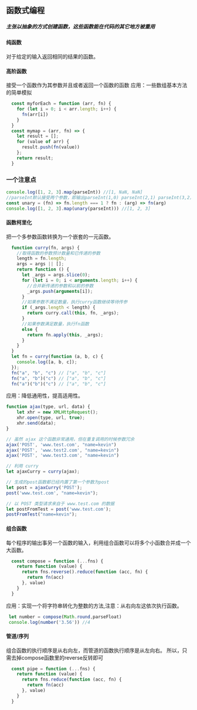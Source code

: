 
## 函数式编程

##### 主张以抽象的方式创建函数，这些函数能在代码的其它地方被重用

#### 纯函数

对于给定的输入返回相同的结果的函数。

#### 高阶函数

接受一个函数作为其参数并且或者返回一个函数的函数
应用：一些数组基本方法的简单模拟

```js
  const myforEach = function (arr, fn) {
    for (let i = 0; i < arr.length; i++) {
      fn(arr[i])
    }
  }
  const mymap = (arr, fn) => {
    let result = [];
    for (value of arr) {
      result.push(fn(value))
    };
    return result;
  }
```

### 一个注意点

```js
console.log([1, 2, 3].map(parseInt)) //[1, NaN, NaN]
//parseInt默认接受两个参数，即输出parseInt(1,0) parseInt(2,1) parseInt(3,2)
const unary = (fn) => fn.length === 1 ? fn : (arg) => fn(arg)
console.log([1, 2, 3].map(unary(parseInt))) //[1, 2, 3]
```

#### 函数柯里化

把一个多参数函数转换为一个嵌套的一元函数。

```js
  function curry(fn, args) {
    //取得函数的参数预计数量和已传递的参数
    length = fn.length;
    args = args || [];
    return function () {
      let _args = args.slice(0);
      for (let i = 0; i < arguments.length; i++) {
        //合并新传递的参数和以前的参数
        _args.push(arguments[i]);
      }
      //如果参数不满足数量，执行curry函数继续等待传参
      if (_args.length < length) {
        return curry.call(this, fn, _args);
      }
      //如果参数满足数量，执行fn函数
      else {
        return fn.apply(this, _args);
      }
    }
  }
  let fn = curry(function (a, b, c) {
    console.log([a, b, c]);
  });
  fn("a", "b", "c") // ["a", "b", "c"]
  fn("a", "b")("c") // ["a", "b", "c"]
  fn("a")("b")("c") // ["a", "b", "c"]
```

应用：降低通用性，提高适用性。

```js
function ajax(type, url, data) {
    let xhr = new XMLHttpRequest();
    xhr.open(type, url, true);
    xhr.send(data);
}

// 虽然 ajax 这个函数非常通用，但在重复调用的时候参数冗余
ajax('POST', 'www.test.com', "name=kevin")
ajax('POST', 'www.test2.com', "name=kevin")
ajax('POST', 'www.test3.com', "name=kevin")

// 利用 curry
let ajaxCurry = curry(ajax);

// 生成的post函数都已经内置了第一个参数为post
let post = ajaxCurry('POST');
post('www.test.com', "name=kevin");

// 以 POST 类型请求来自于 www.test.com 的数据
let postFromTest = post('www.test.com');
postFromTest("name=kevin");
```

#### 组合函数

每个程序的输出事另一个函数的输入，利用组合函数可以将多个小函数合并成一个大函数。

```js
  const compose = function (...fns) {
    return function (value) {
      return fns.reverse().reduce(function (acc, fn) {
        return fn(acc)
      }, value)
    }
  }
```

应用：实现一个将字符串转化为整数的方法,注意：从右向左这依次执行函数。

```js
 let number = compose(Math.round,parseFloat)
 console.log(number('3.56')) //4
```

#### 管道/序列

组合函数的执行顺序是从右向左，而管道的函数执行顺序是从左向右。
所以，只需去掉compose函数里的reverse反转即可

```js
  const pipe = function (...fns) {
    return function (value) {
      return fns.reduce(function (acc, fn) {
        return fn(acc)
      }, value)
    }
  }
```
